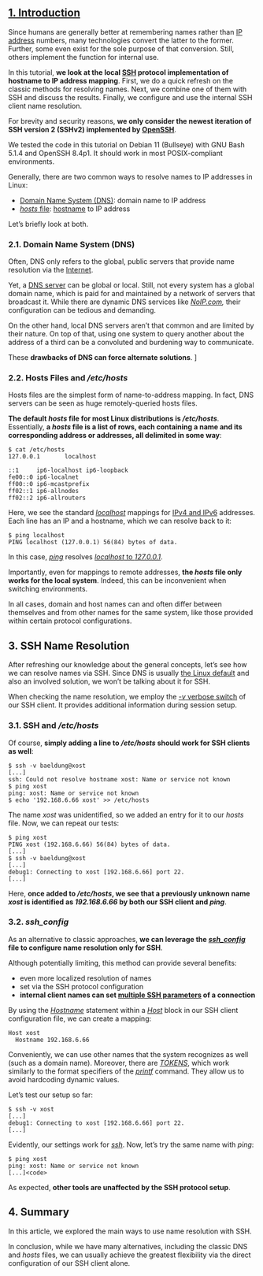   

## [1\. Introduction](https://www.baeldung.com/linux/ssh-name-resolution-ip#introduction)

Since humans are generally better at remembering names rather than [IP address](https://www.baeldung.com/cs/ipv4-vs-ipv6#ip-address) numbers, many technologies convert the latter to the former. Further, some even exist for the sole purpose of that conversion. Still, others implement the function for internal use.

In this tutorial, **we look at the local [SSH](https://www.baeldung.com/cs/ssh-intro) protocol implementation of hostname to IP address mapping**. First, we do a quick refresh on the classic methods for resolving names. Next, we combine one of them with SSH and discuss the results. Finally, we configure and use the internal SSH client name resolution.

For brevity and security reasons, **we only consider the newest iteration of SSH version 2 (SSHv2) implemented by [OpenSSH](https://www.baeldung.com/linux/ssh-key-types-convert-ppk#1-openssh)**.

We tested the code in this tutorial on Debian 11 (Bullseye) with GNU Bash 5.1.4 and OpenSSH 8.4p1. It should work in most POSIX-compliant environments.

Generally, there are two common ways to resolve names to IP addresses in Linux:


-   [Domain Name System (DNS)](https://www.baeldung.com/cs/dns-intro): domain name to IP address
-   [_hosts_ file](https://www.baeldung.com/linux/wildcard-subdomain-hosts-file#modifyingetchosts): [hostname](https://www.baeldung.com/linux/set-or-change-system-hostname) to IP address

Let’s briefly look at both.

### 2.1. Domain Name System (DNS)[](https://www.baeldung.com/linux/ssh-name-resolution-ip#1-domain-name-system-dns)

Often, DNS only refers to the global, public servers that provide name resolution via the [Internet](https://www.baeldung.com/cs/non-routable-ip-address#internet).

Yet, a [DNS server](https://www.baeldung.com/cs/dns-authoritative-server-ip) can be global or local. Still, not every system has a global domain name, which is paid for and maintained by a network of servers that broadcast it. While there are dynamic DNS services like _[NoIP.com](https://www.noip.com/),_ their configuration can be tedious and demanding.

On the other hand, local DNS servers aren’t that common and are limited by their nature. On top of that, using one system to query another about the address of a third can be a convoluted and burdening way to communicate.

These **drawbacks of DNS can force alternate solutions**.
]

### 2.2. Hosts Files and _/etc/hosts_[](https://www.baeldung.com/linux/ssh-name-resolution-ip#2-hosts-files-and-etchosts)

Hosts files are the simplest form of name-to-address mapping. In fact, DNS servers can be seen as huge remotely-queried hosts files.

**The default _hosts_ file for most Linux distributions is _/etc/hosts_**. Essentially, **a _hosts_ file is a list of rows, each containing a name and its corresponding address or addresses, all delimited in some way**:

```
$ cat /etc/hosts
127.0.0.1       localhost

::1     ip6-localhost ip6-loopback
fe00::0 ip6-localnet
ff00::0 ip6-mcastprefix
ff02::1 ip6-allnodes
ff02::2 ip6-allrouters
```

Here, we see the standard [_localhost_](https://www.baeldung.com/cs/127-0-0-1-vs-localhost#what-is-localhost) mappings for [IPv4 and IPv6](https://www.baeldung.com/cs/ipv4-vs-ipv6) addresses. Each line has an IP and a hostname, which we can resolve back to it:

```
$ ping localhost
PING localhost (127.0.0.1) 56(84) bytes of data.
```

In this case, [_ping_](https://www.baeldung.com/linux/ping-command) resolves [_localhost_ to _127.0.0.1_](https://www.baeldung.com/cs/127-0-0-1-vs-localhost).

Importantly, even for mappings to remote addresses, **the _hosts_ file only works for the local system**. Indeed, this can be inconvenient when switching environments.

In all cases, domain and host names can and often differ between themselves and from other names for the same system, like those provided within certain protocol configurations.

## 3\. SSH Name Resolution[](https://www.baeldung.com/linux/ssh-name-resolution-ip#ssh-name-resolution)

After refreshing our knowledge about the general concepts, let’s see how we can resolve names via SSH. Since DNS is usually [the Linux default](https://www.baeldung.com/linux/resolve-conf-systemd-avahi) and also an involved solution, we won’t be talking about it for SSH.

When checking the name resolution, we employ the [_\-v_ verbose switch](https://man.openbsd.org/ssh#v) of our SSH client. It provides additional information during session setup.

### 3.1. SSH and _/etc/hosts_[](https://www.baeldung.com/linux/ssh-name-resolution-ip#1-ssh-and-etchosts)

Of course, **simply adding a line to _/etc/hosts_ should work for SSH clients as well**:

```
$ ssh -v baeldung@xost
[...]
ssh: Could not resolve hostname xost: Name or service not known
$ ping xost
ping: xost: Name or service not known
$ echo '192.168.6.66 xost' >> /etc/hosts
```

The name _xost_ was unidentified, so we added an entry for it to our _hosts_ file. Now, we can repeat our tests:

```
$ ping xost
PING xost (192.168.6.66) 56(84) bytes of data.
[...]
$ ssh -v baeldung@xost
[...]
debug1: Connecting to xost [192.168.6.66] port 22.
[...]
```

Here, **once added to _/etc/hosts_, we see that a previously unknown name _xost_ is identified as _192.168.6.66_ by both our SSH client and _ping_**.

### 3.2. _ssh\_config_[](https://www.baeldung.com/linux/ssh-name-resolution-ip#2-sshconfig)

As an alternative to classic approaches, **we can leverage the [_ssh\_config_](https://man.openbsd.org/ssh_config) file to configure name resolution only for SSH**.

Although potentially limiting, this method can provide several benefits:

-   even more localized resolution of names
-   set via the SSH protocol configuration
-   **internal client names can set [multiple SSH parameters](https://www.baeldung.com/linux/ssh-automate-commands-upon-connection#ssh-remotecommand) of a connection**

By using the [_Hostname_](https://man.openbsd.org/ssh_config#Hostname) statement within a [_Host_](https://man.openbsd.org/ssh_config#Host) block in our SSH client configuration file, we can create a mapping:

```
Host xost
  Hostname 192.168.6.66
```

Conveniently, we can use other names that the system recognizes as well (such as a domain name). Moreover, there are [_TOKENS_](https://man.openbsd.org/ssh_config#TOKENS), which work similarly to the format specifiers of the [_printf_](https://www.baeldung.com/linux/printf-echo#printf) command. They allow us to avoid hardcoding dynamic values.

Let’s test our setup so far:

```
$ ssh -v xost
[...]
debug1: Connecting to xost [192.168.6.66] port 22.
[...]
```

Evidently, our settings work for [_ssh_](https://man.openbsd.org/ssh). Now, let’s try the same name with _ping_:

```
$ ping xost
ping: xost: Name or service not known
[...]<code>
```

As expected, **other tools are unaffected by the SSH protocol setup**.

## 4\. Summary[](https://www.baeldung.com/linux/ssh-name-resolution-ip#summary)

In this article, we explored the main ways to use name resolution with SSH.

In conclusion, while we have many alternatives, including the classic DNS and _hosts_ files, we can usually achieve the greatest flexibility via the direct configuration of our SSH client alone.